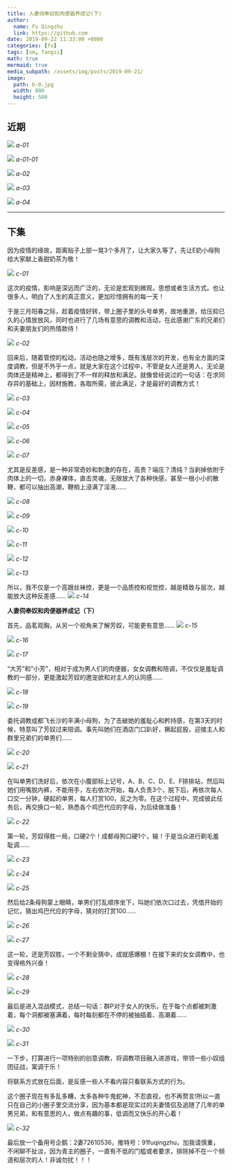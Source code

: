 ```yaml
---
title: 人妻伺奉奴和肉便器养成记(下)
author:
  name: Fu Qingzhu
  link: https://github.com
date: 2019-09-22 11:33:00 +0800
categories: [fu]
tags: [sm, fangzi]
math: true
mermaid: true
media_subpath: /assets/img/posts/2019-09-21/
image:
  path: b-0.jpg
  width: 800
  height: 500
---
```


## 近期
![][a-01]
_a-01_

![][a-011]
_a-01-01_

![][a-02]
_a-02_

![][a-03]
_a-03_

![][a-04]
_a-04_

---

## 下集

因为疫情的缘故，距离贴子上部一晃3个多月了，让大家久等了，先让E奶小母狗给大家献上香甜奶茶为敬！

![][c-01]
_c-01_

这次的疫情，影响是深远而广泛的，无论是宏观到微观，思想或者生活方式。也让很多人，明白了人生的真正意义，更加珍惜拥有的每一天！

于是三月阳春之际，趁着疫情好转，带上圈子里的头号单男，故地重游，给压抑已久的心情放放风，同时也进行了几场有意思的调教和活动，在此感谢广东的兄弟们和夫妻朋友们的热情款待！

![][c-02]
_c-02_

回来后，随着管控的松动，活动也随之增多，既有浅层次的开发，也有全方面的深度调教，但是不外乎一点，就是大家在这个过程中，不管是女人还是男人，无论是肉体还是精神上，都得到了不一样的释放和满足。就像曾经说过的一句话：在求同存异的基础上，因材施教，各取所需，彼此满足，才是最好的调教方式！

![][c-03]
_c-03_

![][c-04]
_c-04_

![][c-05]
_c-05_

![][c-06]
_c-06_

![][c-07]
_c-07_

尤其是反差感，是一种非常奇妙和刺激的存在，高贵？端庄？清纯？当剥掉依附于肉体上的一切，赤身裸体，直击灵魂，无限放大了各种快感，甚至一根小小的散鞭，都可以抽出高潮，鞭梢上浸满了淫液……

![][c-08]
_c-08_

![][c-09]
_c-09_

![][c-10]
_c-10_

![][c-11]
_c-11_

![][c-12]
_c-12_

![][c-13]
_c-13_

所以，我不仅是一个高跟丝袜控，更是一个品质控和视觉控，越是精致与层次，越能放大这种反差感……
![][c-14]
_c-14_

**人妻伺奉奴和肉便器养成记（下）**

首先，品茗观胸，从另一个视角来了解芳奴，可能更有意思……
![][c-15]
_c-15_

![][c-16]
_c-16_

![][c-17]
_c-17_

“大芳”和“小芳”，相对于成为男人们的肉便器，女女调教和陪调，不仅仅是羞耻调教的一部分，更能激起芳奴的邀宠欲和对主人的认同感……

![][c-18]
_c-18_

![][c-19]
_c-19_

委托调教成都飞长沙的丰满小母狗，为了击破她的羞耻心和矜持感，在第3天的时候，特意叫了芳奴过来陪调。事先叫她们在酒店门口趴好，撅起屁股，迎接主人和群里兄弟们的单男们……

![][c-20]
_c-20_

![][c-21]
_c-21_

在叫单男们洗好后，依次在小腹部标上记号，A、B、C、D、E、F排排站，然后叫她们用嘴脱内裤，不能用手，左右依次开始，每人负责3个，脱下后，再依次每人口交一分钟，硬起的单男，每人打赏100，反之为零。在这个过程中，完成彼此任务后，再交换口一轮，熟悉各个鸡巴代应的字母，为后续做准备！

![][c-22]
_c-22_

第一轮，芳奴得胜一局，口硬2个！成都母狗口硬1个，输！于是当众进行剃毛羞耻调……

![][c-23]
_c-23_

![][c-24]
_c-24_

![][c-25]
_c-25_

然后给2条母狗蒙上眼睛，单男们打乱顺序坐下，叫她们依次口过去，凭借开始的记忆，猜出鸡巴代应的字母，猜对的打赏100……

![][c-26]
_c-26_

![][c-27]
_c-27_

这一轮，还是芳奴胜，一个不剩全猜中，成就感爆棚！在接下来的女女调教中，也变得格外兴奋！

![][c-28]
_c-28_

![][c-29]
_c-29_

最后是进入混战模式，总结一句话：群P对于女人的快乐，在于每个点都被刺激着，每个洞都被塞满着，每时每刻都在不停的被抽插着、高潮着……

![][c-30]
_c-30_

![][c-31]
_c-31_

一下步，打算进行一项特别的创意调教，将调教项目融入进游戏，带领一些小奴组团征战，寓调于乐！

将联系方式放在后面，是反感一些人不看内容只看联系方式的行为。

这个圈子现在有多乱多糟，太多各种牛鬼蛇神，不忍直视，也不再赘言!所以一直只在自己的小圈子里交流分享，因为基本都是现实过的夫妻情侣及追随了几年的单男兄弟，和有意思的人，做点有趣的事，低调而又快乐的开心着！

![][c-32]
_c-32_

最后放一个备用号企鹅：2妻72610536，推特号：91fuqingzhu，加我请慎重，不闲聊不扯淡，因为青主的圈子，一直有不低的门槛或者要求，排除掉不在一个频道和层次的人！非诚勿扰！！！

[a-01]:a-1.jpg
[a-011]:a-1-1.jpg
[a-02]:a-2.jpg
[a-03]:a-3.jpg
[a-04]:a-4.jpg
[c-01]:c-1.jpg
[c-02]:c-2.jpg
[c-03]:c-3.jpg
[c-04]:c-4.jpg
[c-05]:c-5.jpg
[c-06]:c-6.jpg
[c-07]:c-7.jpg
[c-08]:c-8.jpg
[c-09]:c-9.jpg
[c-10]:c-10.jpg
[c-11]:c-11.jpg
[c-12]:c-12.jpg
[c-13]:c-13.jpg
[c-14]:c-14.jpg
[c-15]:c-15.jpg
[c-16]:c-16.jpg
[c-17]:c-17.jpg
[c-18]:c-18.jpg
[c-19]:c-19.jpg
[c-20]:c-20.jpg
[c-21]:c-21.jpg
[c-22]:c-22.jpg
[c-23]:c-23.jpg
[c-24]:c-24.jpg
[c-25]:c-25.jpg
[c-26]:c-26.jpg
[c-27]:c-27.jpg
[c-28]:c-28.jpg
[c-29]:c-29.jpg
[c-30]:c-30.jpg
[c-31]:c-31.jpg
[c-32]:c-32.jpg